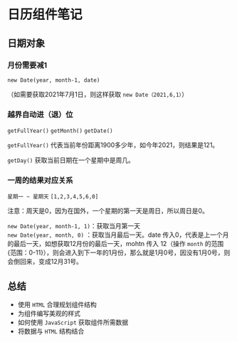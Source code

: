 # 日历组件笔记

## 日期对象

### 月份需要减1

`new Date(year, month-1, date)`

（如需要获取2021年7月1日，则这样获取 `new Date（2021,6,1）`）

### 越界自动进（退）位

`getFullYear()` `getMonth()` `getDate()`

`getFullYear()` 代表当前年份距离1900多少年，如今年2021，则结果是121。

`getDay()` 获取当前日期在一个星期中是周几。

### 一周的结果对应关系

`星期一 ~ 星期天` `[1,2,3,4,5,6,0]`

注意：周天是0，因为在国外，一个星期的第一天是周日，所以周日是0。

`new Date(year, month-1, 1)`：获取当月第一天  
`new Date(year, month, 0)` ：获取当月最后一天。date 传入0，代表是上一个月的最后一天，如想获取12月份的最后一天，mohtn 传入 12（操作  `month` 的范围{范围：0-11}），则会进入到下一年的1月份，那么就是1月0号，因没有1月0号，则会倒回来，变成12月31号。

## 总结

+ 使用 `HTML` 合理规划组件结构
+ 为组件编写美观的样式
+ 如何使用 `JavaScript` 获取组件所需数据
+ 将数据与 `HTML` 结构结合
